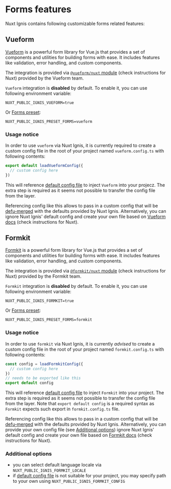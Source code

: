 # Forms features

Nuxt Ignis contains following customizable forms related features:

## Vueform

<PackagesReference :packages="[{ name: '@vueform/nuxt', version: '1.23.0' }]" />

[Vueform](https://vueform.com/) is a powerful form library for Vue.js that provides a set of components and utilities for building forms with ease. It includes features like validation, error handling, and custom components.

The integration is provided via [`@vueform/nuxt` module](https://vueform.com/docs/installation#manual-installation) (check instructions for Nuxt) provided by the Vueform team.

`Vueform` integration is **disabled** by default. To enable it, you can use following environment variable:

```dotenv
NUXT_PUBLIC_IGNIS_VUEFORM=true
```

Or [Forms preset](/2-3-optional-features.html#forms-preset):

```dotenv
NUXT_PUBLIC_IGNIS_PRESET_FORMS=vueform
```

### Usage notice

In order to use `vueform` via Nuxt Ignis, it is currently required to create a custom config file in the root of your project named `vueform.config.ts` with following contents:

```ts [vueform.config.ts]
export default loadVueformConfig({
  // custom config here
})
```

This will reference [default config file](hhttps://github.com/AloisSeckar/nuxt-ignis/blob/v0.4.0/core/app/utils/config/vueform.ts) to inject `Vueform` into your projecz. The extra step is required as it seems not possible to transfer the config file from the layer.

Referencing config like this allows to pass in a custom config that will be [defu-merged](/2-1-configuration.html#defu-merge) with the defaults provided by Nuxt Ignis. Alternatively, you can ignore Nuxt Ignis' default config and create your own file based on [Vueform docs](https://vueform.com/docs/installation#manual-installation) (check instructions for Nuxt).

## Formkit

<PackagesReference :packages="[{ name: '@formkit/nuxt', version: '1.6.9' }]" />

[Formkit](https://formkit.com/) is a powerful form library for Vue.js that provides a set of components and utilities for building forms with ease. It includes features like validation, error handling, and custom components.

The integration is provided via [`@formkit/nuxt` module](https://formkit.com/getting-started/installation) (check instructions for Nuxt) provided by the Formkit team.

`Formkit` integration is **disabled** by default. To enable it, you can use following environment variable:

```dotenv
NUXT_PUBLIC_IGNIS_FORMKIT=true
```

Or [Forms preset](/2-3-optional-features.html#forms-preset):

```dotenv
NUXT_PUBLIC_IGNIS_PRESET_FORMS=formkit
```

### Usage notice

In order to use `formkit` via Nuxt Ignis, it is currently _advised_ to create a custom config file in the root of your project named `formkit.config.ts` with following contents:

```ts [formkit.config.ts]
const config = loadFormkitConfig({
  // custom config here
})
// needs to be exported like this
export default config
```

This will reference [default config file](https://github.com/AloisSeckar/nuxt-ignis/blob/v0.4.0/core/app/utils/config/formkit.ts) to inject `Formkit` into your project. The extra step is required as it seems not possible to transfer the config file from the layer. Note that `export default config` is a required syntax as `Formkit` expects such export in `formkit.config.ts` file.

Referencing config like this allows to pass in a custom config that will be [defu-merged](/2-1-configuration.html#defu-merge) with the defaults provided by Nuxt Ignis. Alternatively, you can provide your own config file (see [Additional options](#additional-options)) ignore Nuxt Ignis' default config and create your own file based on [Formkit docs](https://formkit.com/getting-started/installation) (check instructions for Nuxt).

### Additional options

- you can select default language locale via `NUXT_PUBLIC_IGNIS_FORMKIT_LOCALE`
- if [default config file](https://github.com/AloisSeckar/nuxt-ignis/blob/v0.4.0/core/app/utils/config/formkit.ts) is not suitable for your project, you may specify path to your own using `NUXT_PUBLIC_IGNIS_FORMKIT_CONFIG`
